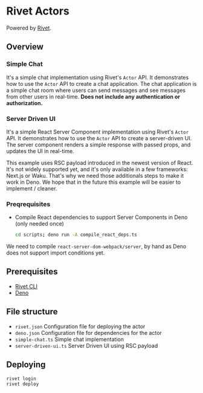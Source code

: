 # Rivet Actors

Powered by [Rivet](https://rivet.gg).

## Overview

### Simple Chat

It's a simple chat implementation using Rivet's `Actor` API. It demonstrates how to use the `Actor` API to
create a chat application. The chat application is a simple chat room where users can send messages and see
messages from other users in real-time. **Does not include any authentication or authorization.**

### Server Driven UI

It's a simple React Server Component implementation using Rivet's `Actor` API. It demonstrates how to use the
`Actor` API to create a server-driven UI. The server component renders a simple response with passed props,
and updates the UI in real-time.

This example uses RSC payload introduced in the newest version of React. It's not widely supported yet, and
it's only available in a few frameworks: Next.js or Waku. That's why we need those additionals steps to make
it work in Deno. We hope that in the future this example will be easier to implement / cleaner.

### Preqrequisites

- Compile React dependencies to support Server Components in Deno (only needed once)
  ```sh
  cd scripts; deno run -A compile_react_deps.ts
  ```

We need to compile `react-server-dom-webpack/server`, by hand as Deno does not support import conditions yet.

## Prerequisites

- [Rivet CLI](https://rivet.gg/docs/setup)
- [Deno](https://deno.land/)

## File structure

- `rivet.json` Configuration file for deploying the actor
- `deno.json` Configuration file for dependencies for the actor
- `simple-chat.ts` Simple chat implementation
- `server-driven-ui.ts` Server Driven UI using RSC payload

## Deploying

```sh
rivet login
rivet deploy
```
